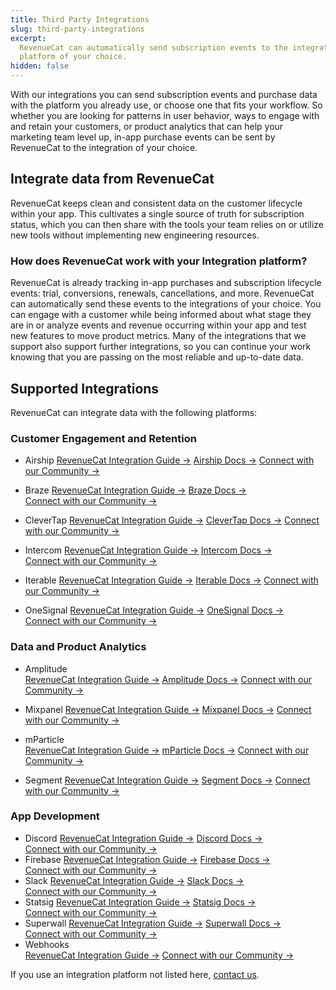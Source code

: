 ```yaml
---
title: Third Party Integrations
slug: third-party-integrations
excerpt:
  RevenueCat can automatically send subscription events to the integration
  platform of your choice.
hidden: false
---
```


With our integrations you can send subscription events and purchase data with the platform you already use, or choose one that fits your workflow. So whether you are looking for patterns in user behavior, ways to engage with and retain your customers, or product analytics that can help your marketing team level up, in-app purchase events can be sent by RevenueCat to the integration of your choice.

## Integrate data from RevenueCat

RevenueCat keeps clean and consistent data on the customer lifecycle within your app. This cultivates a single source of truth for subscription status, which you can then share with the tools your team relies on or utilize new tools without implementing new engineering resources.

### How does RevenueCat work with your Integration platform?

RevenueCat is already tracking in-app purchases and subscription lifecycle events: trial, conversions, renewals, cancellations, and more. RevenueCat can automatically send these events to the integrations of your choice. You can engage with a customer while being informed about what stage they are in or analyze events and revenue occurring within your app and test new features to move product metrics. Many of the integrations that we support also support further integrations, so you can continue your work knowing that you are passing on the most reliable and up-to-date data.

## Supported Integrations

RevenueCat can integrate data with the following platforms:

### Customer Engagement and Retention

- Airship
  [RevenueCat Integration Guide →](/integrations/third-party-integrations/airship)
  [Airship Docs →](https://docs.airship.com/)
  [Connect with our Community →](https://community.revenuecat.com/search/index?q=airship&search_type=tag)

- Braze
  [RevenueCat Integration Guide →](/integrations/third-party-integrations/braze)
  [Braze Docs →](https://www.braze.com/docs)  
   [Connect with our Community →](https://community.revenuecat.com/search/index?q=braze&search_type=tag)
- CleverTap
  [RevenueCat Integration Guide →](/integrations/third-party-integrations/clevertap)
  [CleverTap Docs →](https://developer.clevertap.com/docs)
  [Connect with our Community →](https://community.revenuecat.com/search/index?q=clevertap&search_type=tag)
- Intercom
  [RevenueCat Integration Guide →](/integrations/third-party-integrations/intercom)
  [Intercom Docs →](https://developers.intercom.com/building-apps/docs)  
   [Connect with our Community →](https://community.revenuecat.com/search/index?q=intercom&search_type=tag)

- Iterable
  [RevenueCat Integration Guide →](/integrations/third-party-integrations/iterable)
  [Iterable Docs →](https://support.iterable.com/hc/en-us)
  [Connect with our Community →](https://community.revenuecat.com/search/index?q=iterable&search_type=tag)
- OneSignal
  [RevenueCat Integration Guide →](/integrations/third-party-integrations/onesignal)
  [OneSignal Docs →](https://documentation.onesignal.com/docs)  
   [Connect with our Community →](https://community.revenuecat.com/search/index?q=onesignal&search_type=tag)

### Data and Product Analytics

- Amplitude  
   [RevenueCat Integration Guide →](/integrations/third-party-integrations/amplitude)
  [Amplitude Docs →](https://help.amplitude.com/hc/en-us)
  [Connect with our Community →](https://community.revenuecat.com/search/index?q=amplitude&search_type=tag)

- Mixpanel
  [RevenueCat Integration Guide →](/integrations/third-party-integrations/mixpanel)
  [Mixpanel Docs →](https://developer.mixpanel.com/docs)
  [Connect with our Community →](https://community.revenuecat.com/search/index?q=mixpanel&search_type=tag)
- mParticle  
   [RevenueCat Integration Guide →](/integrations/third-party-integrations/mparticle)
  [mParticle Docs →](https://docs.mparticle.com/)
  [Connect with our Community →](https://community.revenuecat.com/search/index?q=mparticle&search_type=tag)
- Segment
  [RevenueCat Integration Guide →](/integrations/third-party-integrations/segment)
  [Segment Docs →](https://segment.com/docs/?ref=nav)
  [Connect with our Community →](https://community.revenuecat.com/search/index?q=segment&search_type=tag)

### App Development

- Discord
  [RevenueCat Integration Guide →](/integrations/third-party-integrations/discord)
  [Discord Docs →](https://support.discord.com/hc/en-us/articles/228383668-Intro-to-Webhooks)  
  [Connect with our Community →](https://community.revenuecat.com/search/index?q=discord&search_type=tag)
- Firebase
  [RevenueCat Integration Guide →](/integrations/third-party-integrations/firebase-integration)
  [Firebase Docs →](https://firebase.google.com/docs/)  
   [Connect with our Community →](https://community.revenuecat.com/search/index?q=firebase&search_type=tag)
- Slack
  [RevenueCat Integration Guide →](/integrations/third-party-integrations/slack)
  [Slack Docs →](https://slack.com/help/articles/115005265063-Incoming-webhooks-for-Slack)  
   [Connect with our Community →](https://community.revenuecat.com/search/index?q=slack&search_type=tag)
- Statsig
  [RevenueCat Integration Guide →](/integrations/third-party-integrations/statsig)
  [Statsig Docs →](https://docs.statsig.com/)  
   [Connect with our Community →](https://community.revenuecat.com/search/index?q=statsig&search_type=tag)
- Superwall
  [RevenueCat Integration Guide →](/integrations/third-party-integrations/superwall)
  [Superwall Docs →](https://docs.superwall.com/docs)  
   [Connect with our Community →](https://community.revenuecat.com/search/index?q=superwall&search_type=tag)
- Webhooks  
   [RevenueCat Integration Guide →](/integrations/webhooks)
  [Connect with our Community →](https://community.revenuecat.com/search/index?q=webhooks&search_type=tag)

If you use an integration platform not listed here, [contact us](https://www.revenuecat.com/contact).
